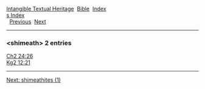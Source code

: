 [Intangible Textual Heritage](../../index)  [Bible](../index) 
[Index](index)   
[s Index](_s_)  
  [Previous](c10278)  [Next](c10280) 

------------------------------------------------------------------------

### &lt;shimeath&gt; 2 entries

[Ch2 24:26](../kjv/ch2024.htm#026)  
[Kg2 12:21](../kjv/kg2012.htm#021)  

------------------------------------------------------------------------

[Next: shimeathites (1)](c10280)
